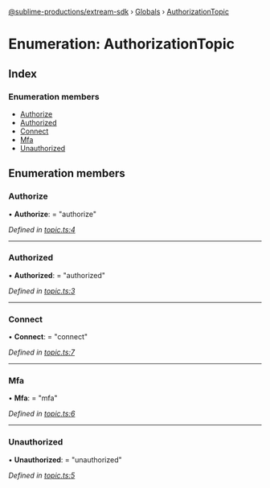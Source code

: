 [@sublime-productions/extream-sdk](../README.md) › [Globals](../globals.md) › [AuthorizationTopic](authorizationtopic.md)

# Enumeration: AuthorizationTopic

## Index

### Enumeration members

* [Authorize](authorizationtopic.md#authorize)
* [Authorized](authorizationtopic.md#authorized)
* [Connect](authorizationtopic.md#connect)
* [Mfa](authorizationtopic.md#mfa)
* [Unauthorized](authorizationtopic.md#unauthorized)

## Enumeration members

###  Authorize

• **Authorize**: = "authorize"

*Defined in [topic.ts:4](https://github.com/Extream-SaaS/ex-sdk/blob/84845a8/src/topic.ts#L4)*

___

###  Authorized

• **Authorized**: = "authorized"

*Defined in [topic.ts:3](https://github.com/Extream-SaaS/ex-sdk/blob/84845a8/src/topic.ts#L3)*

___

###  Connect

• **Connect**: = "connect"

*Defined in [topic.ts:7](https://github.com/Extream-SaaS/ex-sdk/blob/84845a8/src/topic.ts#L7)*

___

###  Mfa

• **Mfa**: = "mfa"

*Defined in [topic.ts:6](https://github.com/Extream-SaaS/ex-sdk/blob/84845a8/src/topic.ts#L6)*

___

###  Unauthorized

• **Unauthorized**: = "unauthorized"

*Defined in [topic.ts:5](https://github.com/Extream-SaaS/ex-sdk/blob/84845a8/src/topic.ts#L5)*
